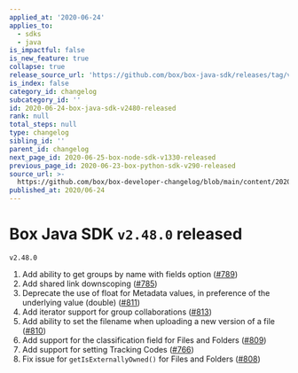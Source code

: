 ```yaml
---
applied_at: '2020-06-24'
applies_to:
  - sdks
  - java
is_impactful: false
is_new_feature: true
collapse: true
release_source_url: 'https://github.com/box/box-java-sdk/releases/tag/v2.48.0'
is_index: false
category_id: changelog
subcategory_id: ''
id: 2020-06-24-box-java-sdk-v2480-released
rank: null
total_steps: null
type: changelog
sibling_id: ''
parent_id: changelog
next_page_id: 2020-06-25-box-node-sdk-v1330-released
previous_page_id: 2020-06-23-box-python-sdk-v290-released
source_url: >-
  https://github.com/box/box-developer-changelog/blob/main/content/2020/06-24-box-java-sdk-v2480-released.md
published_at: 2020/06-24
---
```

# Box Java SDK `v2.48.0` released

`v2.48.0`

1. Add ability to get groups by name with fields option ([#789][1])
2. Add shared link downscoping ([#785][2])
3. Deprecate the use of float for Metadata values, in preference of the underlying value (double) ([#811][3])
4. Add iterator support for group collaborations ([#813][4])
5. Add ability to set the filename when uploading a new version of a file ([#810][5])
6. Add support for the classification field for Files and Folders ([#809][6])
7. Add support for setting Tracking Codes ([#766][7])
8. Fix issue for `getIsExternallyOwned()` for Files and Folders ([#808][8])

[1]: https://github.com/box/box-java-sdk/issues/789

[2]: https://github.com/box/box-java-sdk/issues/785

[3]: https://github.com/box/box-java-sdk/issues/811

[4]: https://github.com/box/box-java-sdk/issues/813

[5]: https://github.com/box/box-java-sdk/issues/810

[6]: https://github.com/box/box-java-sdk/issues/809

[7]: https://github.com/box/box-java-sdk/issues/766

[8]: https://github.com/box/box-java-sdk/issues/808
